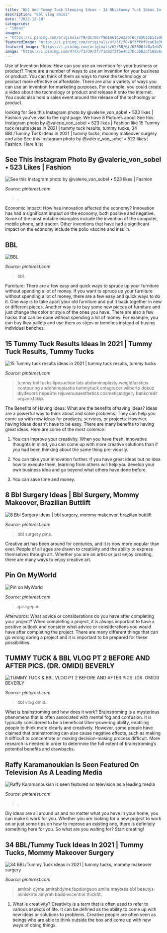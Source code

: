 ```yaml
---
title: "Bbl And Tummy Tuck Sleeping Ideas - 34 Bbl/tummy Tuck Ideas In 2021"
description: "Bbl vlog omidi"
date: "2022-12-10"
categories:
- "ideas"
images:
- "https://i.pinimg.com/originals/f9/d1/86/f9d1861c3e2a6fec785615b515d61efa.jpg"
featuredImage: "https://i.pinimg.com/originals/8f/3f/f0/8f3ff0f9ca61e363d1618a6398d3eeae.jpg"
featured_image: "https://i.pinimg.com/originals/62/80/6f/62806f48a3eb7e86c53beb2bdab24be4.jpg"
image: "https://i.pinimg.com/474x/f1/d9/2f/f1d92f2fbe4b27bc3b03bf16856a5be0--tummy-tuck-surgery-tummy-tucks.jpg"
---
```



Use of Invention Ideas: How can you use an invention for your business or product?
There are a number of ways to use an invention for your business or product. You can think of them as ways to make the technology or product more effective or affordable. There are also a variety of ways you can use an invention for marketing purposes. For example, you could create a video about the technology or product and release it onto the internet. You could also hold a sales event around the release of the technology or product.

	

		
looking for See this Instagram photo by @valerie_von_sobel • 523 likes | Fashion you've visit to the right page. We have 8 Pictures about See this Instagram photo by @valerie_von_sobel • 523 likes | Fashion like 15 Tummy tuck results ideas in 2021 | tummy tuck results, tummy tucks, 34 BBL/Tummy Tuck ideas in 2021 | tummy tucks, mommy makeover surgery and also See this Instagram photo by @valerie_von_sobel • 523 likes | Fashion. Here it is:
		
    
## See This Instagram Photo By @valerie_von_sobel • 523 Likes | Fashion

<img loading=lazy src="https://i.pinimg.com/originals/62/80/6f/62806f48a3eb7e86c53beb2bdab24be4.jpg" onerror="this.onerror=null;this.src='https://tse1.mm.bing.net/th?id=OIP.vvb1qCZ4NZr-cT2bm9P4TAHaJQ&amp;pid=15.1';" alt="See this Instagram photo by @valerie_von_sobel • 523 likes | Fashion">

_Source: pinterest.com_

>. 

	

Economic impact: How has innovation affected the economy?
Innovation has had a significant impact on the economy, both positive and negative. Some of the most notable examples include the invention of the computer, mobile phone, and tractor. Other inventions that have had a significant impact on the economy include the polio vaccine and insulin.

    
## BBL

<img loading=lazy src="https://i.pinimg.com/474x/24/1b/c0/241bc098aedc273c2adbae2132133bbb.jpg" onerror="this.onerror=null;this.src='https://tse3.mm.bing.net/th?id=OIP.MxXsZA1HC7CbV2Lw88D_0QAAAA&amp;pid=15.1';" alt="BBL">

_Source: pinterest.com_

>bbl. 

	

Furniture: There are a few easy and quick ways to spruce up your furniture without spending a lot of money.
If you want to spruce up your furniture without spending a lot of money, there are a few easy and quick ways to do it. One way is to take apart your old furniture and put it back together in new or different pieces. Another way is to buy some new pieces of furniture and just change the color or style of the ones you have. There are also a few hacks that can be done without spending a lot of money. For example, you can buy Ikea pallets and use them as steps or benches instead of buying individual benches.

    
## 15 Tummy Tuck Results Ideas In 2021 | Tummy Tuck Results, Tummy Tucks

<img loading=lazy src="https://i.pinimg.com/474x/95/1b/9a/951b9a3ce5829b2c640c2032346f9f7b--fat-transfer-tummy-tucks.jpg" onerror="this.onerror=null;this.src='https://tse3.mm.bing.net/th?id=OIP.02ufiky1KRpXWAZJhLdcSQAAAA&amp;pid=15.1';" alt="15 Tummy tuck results ideas in 2021 | tummy tuck results, tummy tucks">

_Source: pinterest.com_

>tummy bbl tucks liposuction lats abdominoplasty weightlosstips contouring abdominoplastia tummytuck emagrecer wilberto dokuz diydecors перейти rejuvenusaesthetics cosmeticsurgery bankcredit organiktakip. 

	

The Benefits of Having Ideas: What are the benefits ofhaving ideas?
Ideas are a powerful way to think about and solve problems. They can help you come up with new ideas for products, services, or projects. However, having ideas doesn't have to be easy. There are many benefits to having great ideas. Here are some of the most common:
1) You can improve your creativity. When you have fresh, innovative thoughts in mind, you can come up with more creative solutions than if you had been thinking about the same thing pre-viously.

2) You can take your innovation further. If you have great ideas but no idea how to execute them, learning from others will help you develop your own business idea and go beyond what others have done before.

3) You can save time and money.

    
## 8 Bbl Surgery Ideas | Bbl Surgery, Mommy Makeover, Brazilian Buttlift

<img loading=lazy src="https://i.pinimg.com/280x280_RS/94/4a/4a/944a4a7068d75b21906894dc1efe2705.jpg" onerror="this.onerror=null;this.src='https://tse1.mm.bing.net/th?id=OIP.zhmeTJ1pIuIsEWXlV_UCXAAAAA&amp;pid=15.1';" alt="8 Bbl Surgery ideas | bbl surgery, mommy makeover, brazilian buttlift">

_Source: pinterest.com_

>bbl surgery pins. 

	

Creative art has been around for centuries, and it is now more popular than ever. People of all ages are drawn to creativity and the ability to express themselves through art. Whether you are an artist or just enjoy creating, there are many ways to enjoy creative art.

    
## Pin On MyWorld

<img loading=lazy src="https://i.pinimg.com/originals/8f/3f/f0/8f3ff0f9ca61e363d1618a6398d3eeae.jpg" onerror="this.onerror=null;this.src='https://tse4.mm.bing.net/th?id=OIP.p9OGjF7A_G-ralK_CZEctwHaEL&amp;pid=15.1';" alt="Pin on MyWorld">

_Source: pinterest.com_

>garagepin. 

	

Afterwords: What advice or considerations do you have after completing your project?
When completing a project, it is always important to have a positive outlook and consider what advice or considerations you would have after completing the project. There are many different things that can go wrong during a project and it is important to be prepared for these possibilities.

    
## TUMMY TUCK &amp; BBL VLOG PT 2 BEFORE AND AFTER PICS. (DR. OMIDI) BEVERLY

<img loading=lazy src="https://i.pinimg.com/originals/f9/d1/86/f9d1861c3e2a6fec785615b515d61efa.jpg" onerror="this.onerror=null;this.src='https://tse3.mm.bing.net/th?id=OIP.mUnT6VEWwWuRVqRAyCGtkAHaEK&amp;pid=15.1';" alt="TUMMY TUCK &amp; BBL VLOG PT 2 BEFORE AND AFTER PICS. (DR. OMIDI) BEVERLY">

_Source: pinterest.com_

>bbl vlog omidi. 

	

What is brainstroming and how does it work?
Brainstroming is a mysterious phenomena that is often associated with mental fog and confusion. It is typically considered to be a beneficial Über-powering ability, enabling people to think more clearly and creatively. However, some people have claimed that brainstroming can also cause negative effects, such as making it difficult to concentrate or making decision-making process difficult. More research is needed in order to determine the full extent of brainstroming’s potential benefits and drawbacks.

    
## Raffy Karamanoukian Is Seen Featured On Television As A Leading Media

<img loading=lazy src="https://i.pinimg.com/474x/f1/d9/2f/f1d92f2fbe4b27bc3b03bf16856a5be0--tummy-tuck-surgery-tummy-tucks.jpg" onerror="this.onerror=null;this.src='https://tse1.mm.bing.net/th?id=OIP.9q7EKf5Dv150Ou9n5Ko16AAAAA&amp;pid=15.1';" alt="Raffy Karamanoukian is seen featured on television as a leading media">

_Source: pinterest.com_

>. 

	

Diy ideas are all around us and no matter what you have in your home, you can make it work for you. Whether you are looking for a new project to work on or just some tips on how to improve an existing one, there is definitely something here for you. So what are you waiting for? Start creating!

    
## 34 BBL/Tummy Tuck Ideas In 2021 | Tummy Tucks, Mommy Makeover Surgery

<img loading=lazy src="https://i.pinimg.com/236x/c5/c1/8b/c5c18b83ed18c3f64ca0a1895172df0d.jpg" onerror="this.onerror=null;this.src='https://tse1.mm.bing.net/th?id=OIP.-zAVmB-hAer4H_I0Lo6j0AAAAA&amp;pid=15.1';" alt="34 BBL/Tummy Tuck ideas in 2021 | tummy tucks, mommy makeover surgery">

_Source: pinterest.com_

>amirah dyme amirahdyme fapdungeon amira mayores bbl beautys miniskirts amyrah baddiescentral thickfit. 

	

1. What is creativity?
Creativity is a term that is often used to refer to various aspects of life. It can be defined as the ability to come up with new ideas or solutions to problems. Creative people are often seen as beings who are able to think outside the box and come up with new ways of doing things.

